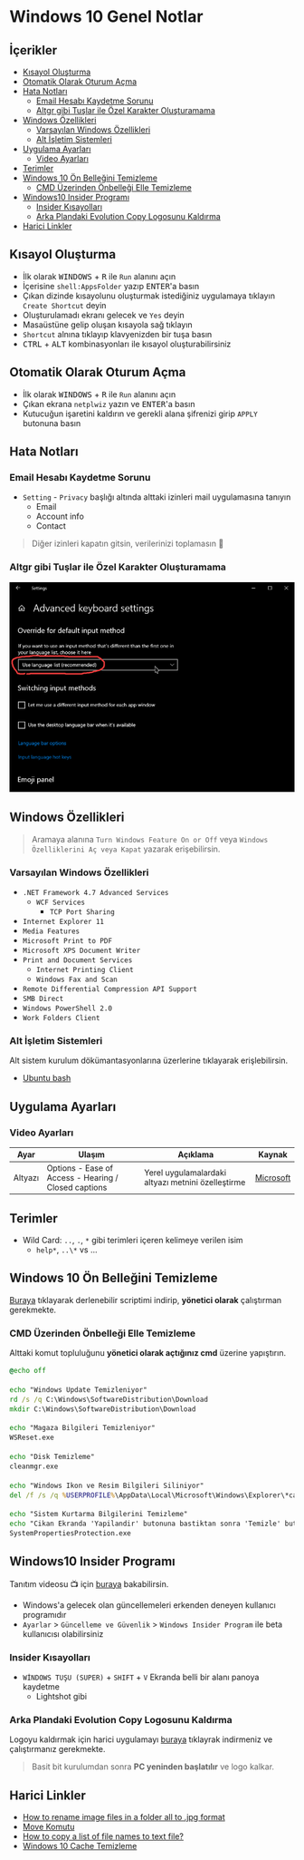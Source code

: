 # Windows 10 Genel Notlar <!-- omit in toc -->

## İçerikler <!-- omit in toc -->

- [Kısayol Oluşturma](#K%C4%B1sayol-Olu%C5%9Fturma)
- [Otomatik Olarak Oturum Açma](#Otomatik-Olarak-Oturum-A%C3%A7ma)
- [Hata Notları](#Hata-Notlar%C4%B1)
  - [Email Hesabı Kaydetme Sorunu](#Email-Hesab%C4%B1-Kaydetme-Sorunu)
  - [Altgr gibi Tuşlar ile Özel Karakter Oluşturamama](#Altgr-gibi-Tu%C5%9Flar-ile-%C3%96zel-Karakter-Olu%C5%9Fturamama)
- [Windows Özellikleri](#Windows-%C3%96zellikleri)
  - [Varsayılan Windows Özellikleri](#Varsay%C4%B1lan-Windows-%C3%96zellikleri)
  - [Alt İşletim Sistemleri](#Alt-%C4%B0%C5%9Fletim-Sistemleri)
- [Uygulama Ayarları](#Uygulama-Ayarlar%C4%B1)
  - [Video Ayarları](#Video-Ayarlar%C4%B1)
- [Terimler](#Terimler)
- [Windows 10 Ön Belleğini Temizleme](#Windows-10-%C3%96n-Belle%C4%9Fini-Temizleme)
  - [CMD Üzerinden Önbelleği Elle Temizleme](#CMD-%C3%9Czerinden-%C3%96nbelle%C4%9Fi-Elle-Temizleme)
- [Windows10 Insider Programı](#Windows10-Insider-Program%C4%B1)
  - [Insider Kısayolları](#Insider-K%C4%B1sayollar%C4%B1)
  - [Arka Plandaki Evolution Copy Logosunu Kaldırma](#Arka-Plandaki-Evolution-Copy-Logosunu-Kald%C4%B1rma)
- [Harici Linkler](#Harici-Linkler)

## Kısayol Oluşturma

- İlk olarak <kbd>WINDOWS</kbd> + <kbd>R</kbd> ile `Run` alanını açın
- İçerisine `shell:AppsFolder` yazıp <kbd>ENTER</kbd>'a basın
- Çıkan dizinde kısayolunu oluşturmak istediğiniz uygulamaya tıklayın `Create Shortcut` deyin
- Oluşturulamadı ekranı gelecek ve `Yes` deyin
- Masaüstüne gelip oluşan kısayola sağ tıklayın
- `Shortcut` alnına tıklayıp klavyenizden bir tuşa basın
- <kbd>CTRL</kbd> + <kbd>ALT</kbd> kombinasyonları ile kısayol oluşturabilirsiniz

## Otomatik Olarak Oturum Açma

- İlk olarak <kbd>WINDOWS</kbd> + <kbd>R</kbd> ile `Run` alanını açın
- Çıkan ekrana `netplwiz` yazın ve <kbd>ENTER</kbd>'a basın
- Kutucuğun işaretini kaldırın ve gerekli alana şifrenizi girip `APPLY` butonuna basın

## Hata Notları

### Email Hesabı Kaydetme Sorunu

- `Setting` - `Privacy` başlığı altında alttaki izinleri mail uygulamasına tanıyın
  - Email
  - Account info
  - Contact

> Diğer izinleri kapatın gitsin, verilerinizi toplamasın 🧐

### Altgr gibi Tuşlar ile Özel Karakter Oluşturamama

![win_langbug](../../res/win_langbug.png)

## Windows Özellikleri

> Aramaya alanına `Turn Windows Feature On or Off` veya `Windows Özelliklerini Aç veya Kapat` yazarak erişebilirsin.

### Varsayılan Windows Özellikleri

- `.NET Framework 4.7 Advanced Services`
  - `WCF Services`
    - `TCP Port Sharing`
- `Internet Explorer 11`
- `Media Features`
- `Microsoft Print to PDF`
- `Microsoft XPS Document Writer`
- `Print and Document Services`
  - `Internet Printing Client`
  - `Windows Fax and Scan`
- `Remote Differential Compression API Support`
- `SMB Direct`
- `Windows PowerShell 2.0`
- `Work Folders Client`

### Alt İşletim Sistemleri

Alt sistem kurulum dökümantasyonlarına üzerlerine tıklayarak erişlebilirsin.

- [Ubuntu bash](https://docs.microsoft.com/en-us/windows/wsl/install-win10)

## Uygulama Ayarları

### Video Ayarları

| Ayar    | Ulaşım                                               | Açıklama                                           | Kaynak                                                                                                           |
| ------- | ---------------------------------------------------- | -------------------------------------------------- | ---------------------------------------------------------------------------------------------------------------- |
| Altyazı | Options - Ease of Access - Hearing / Closed captions | Yerel uygulamalardaki altyazı metnini özelleştirme | [Microsoft](https://support.microsoft.com/en-us/help/3078107/closed-captions-in-movies-tv-content-on-windows-10) |

## Terimler

- Wild Card: `..`, `.`, `*` gibi terimleri içeren kelimeye verilen isim
  - `help*`, `..\*` vs ...

## Windows 10 Ön Belleğini Temizleme

[Buraya](https://drive.google.com/open?id=1E-EDDSFxAvPM9QZAzciQ2fCaakgRwl6k) tıklayarak derlenebilir scriptimi indirip, **yönetici olarak** çalıştırman gerekmekte.

### CMD Üzerinden Önbelleği Elle Temizleme

Alttaki komut topluluğunu **yönetici olarak açtığınız cmd** üzerine yapıştırın.

```cmd
@echo off

echo "Windows Update Temizleniyor"
rd /s /q C:\Windows\SoftwareDistribution\Download
mkdir C:\Windows\SoftwareDistribution\Download

echo "Magaza Bilgileri Temizleniyor"
WSReset.exe

echo "Disk Temizleme"
cleanmgr.exe

echo "Windows Ikon ve Resim Bilgileri Siliniyor"
del /f /s /q %USERPROFILE%\AppData\Local\Microsoft\Windows\Explorer\*cache*

echo "Sistem Kurtarma Bilgilerini Temizleme"
echo "Cikan Ekranda 'Yapilandir' butonuna bastiktan sonra 'Temizle' butonuna basin"
SystemPropertiesProtection.exe

```

## Windows10 Insider Programı

Tanıtım videosu 📺 için [buraya](https://www.youtube.com/watch?v=wH_lKkzHHR0) bakabilirsin.

- Windows'a gelecek olan güncellemeleri erkenden deneyen kullanıcı programıdır
- `Ayarlar` > `Güncelleme ve Güvenlik` > `Windows Insider Program` ile beta kullanıcısı olabilirsiniz

### Insider Kısayolları

- `WİNDOWS TUŞU (SUPER)` + `SHIFT` + `V` Ekranda belli bir alanı panoya kaydetme
  - Lightshot gibi

### Arka Plandaki Evolution Copy Logosunu Kaldırma

Logoyu kaldırmak için harici uygulamayı [buraya](https://drive.google.com/open?id=1LkKdUCG1XKO3mrXwNV-OK50Y8vGvLRpt) tıklayrak indirmeniz ve çalıştırmanız gerekmekte.

> Basit bit kurulumdan sonra **PC yeninden başlatılır** ve logo kalkar.

## Harici Linkler

- [How to rename image files in a folder all to .jpg format](https://answers.microsoft.com/en-us/windows/forum/windows_10-files/how-to-rename-image-files-in-a-folder-all-to-jpg/2a7e2873-e04b-472b-b239-afad2f2020fc)
- [Move Komutu](https://www.windows-commandline.com/move-files-directories/)
- [How to copy a list of file names to text file?](https://superuser.com/questions/395836/how-to-copy-a-list-of-file-names-to-text-file)
- [Windows 10 Cache Temizleme](https://www.itechtics.com/clear-types-windows-10-cache/)
